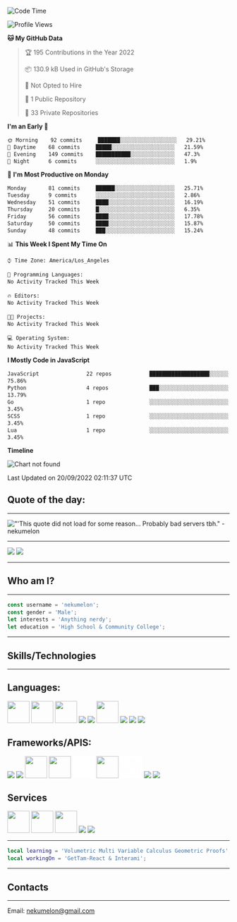 <!--START_SECTION:waka-->
![Code Time](http://img.shields.io/badge/Code%20Time-1%20hr%2022%20mins-blue)

![Profile Views](http://img.shields.io/badge/Profile%20Views-23-blue)

**🐱 My GitHub Data** 

> 🏆 195 Contributions in the Year 2022
 > 
> 📦 130.9 kB Used in GitHub's Storage 
 > 
> 🚫 Not Opted to Hire
 > 
> 📜 1 Public Repository 
 > 
> 🔑 33 Private Repositories  
 > 
**I'm an Early 🐤** 

```text
🌞 Morning    92 commits     ███████░░░░░░░░░░░░░░░░░░   29.21% 
🌆 Daytime    68 commits     █████░░░░░░░░░░░░░░░░░░░░   21.59% 
🌃 Evening    149 commits    ███████████░░░░░░░░░░░░░░   47.3% 
🌙 Night      6 commits      ░░░░░░░░░░░░░░░░░░░░░░░░░   1.9%

```
📅 **I'm Most Productive on Monday** 

```text
Monday       81 commits     ██████░░░░░░░░░░░░░░░░░░░   25.71% 
Tuesday      9 commits      ░░░░░░░░░░░░░░░░░░░░░░░░░   2.86% 
Wednesday    51 commits     ████░░░░░░░░░░░░░░░░░░░░░   16.19% 
Thursday     20 commits     █░░░░░░░░░░░░░░░░░░░░░░░░   6.35% 
Friday       56 commits     ████░░░░░░░░░░░░░░░░░░░░░   17.78% 
Saturday     50 commits     ████░░░░░░░░░░░░░░░░░░░░░   15.87% 
Sunday       48 commits     ███░░░░░░░░░░░░░░░░░░░░░░   15.24%

```


📊 **This Week I Spent My Time On** 

```text
⌚︎ Time Zone: America/Los_Angeles

💬 Programming Languages: 
No Activity Tracked This Week

🔥 Editors: 
No Activity Tracked This Week

🐱‍💻 Projects: 
No Activity Tracked This Week

💻 Operating System: 
No Activity Tracked This Week

```

**I Mostly Code in JavaScript** 

```text
JavaScript               22 repos            ███████████████████░░░░░░   75.86% 
Python                   4 repos             ███░░░░░░░░░░░░░░░░░░░░░░   13.79% 
Go                       1 repo              ░░░░░░░░░░░░░░░░░░░░░░░░░   3.45% 
SCSS                     1 repo              ░░░░░░░░░░░░░░░░░░░░░░░░░   3.45% 
Lua                      1 repo              ░░░░░░░░░░░░░░░░░░░░░░░░░   3.45%

```


**Timeline**

![Chart not found](https://raw.githubusercontent.com/nekumelon/nekumelon/main/charts/bar_graph.png) 


 Last Updated on 20/09/2022 02:11:37 UTC
<!--END_SECTION:waka-->
## Quote of the day:
---
<img src="https://nekumelon-readme.herokuapp.com/quote" alt="&quot'This quote did not load for some reason... Probably bad servers tbh.&quot - nekumelon">

---

<img src='https://raw.githubusercontent.com/nekumelon/github-stats-transparent/output/generated/languages.svg' />
<img src='https://raw.githubusercontent.com/nekumelon/github-stats-transparent/output/generated/overview.svg' />

---
## Who am I?
---

```js
const username = 'nekumelon';
const gender = 'Male';
let interests = 'Anything nerdy';
let education = 'High School & Community College';
```

---
## Skills/Technologies
---

## Languages: 

<img src='https://upload.wikimedia.org/wikipedia/commons/thumb/6/6a/JavaScript-logo.png/600px-JavaScript-logo.png?20120221235433' width=50 height=50 />
<img src='https://upload.wikimedia.org/wikipedia/commons/thumb/c/c3/Python-logo-notext.svg/115px-Python-logo-notext.svg.png?20220821155029' width=50 height=50 />
<img src='https://www.andreas-rozek.de/Lua/Lua-Logo_128x128.png' width=50 height=50 />
<img src='https://upload.wikimedia.org/wikipedia/commons/thumb/0/05/Go_Logo_Blue.svg/512px-Go_Logo_Blue.svg.png?20191207190041' height=50 />
<img src='https://raw.githubusercontent.com/isocpp/logos/master/cpp_logo.png' height=50 />
<img src='https://upload.wikimedia.org/wikipedia/commons/thumb/4/4c/Typescript_logo_2020.svg/512px-Typescript_logo_2020.svg.png?20210506173343' height=50 width=50 />
<img src='https://www.ujudebug.com/wp-content/uploads/2022/07/html-logo-transparent.png' height=50 />
<img src='https://upload.wikimedia.org/wikipedia/commons/thumb/6/62/CSS3_logo.svg/800px-CSS3_logo.svg.png' height=50 />
<img src='https://upload.wikimedia.org/wikipedia/commons/thumb/1/17/GraphQL_Logo.svg/2048px-GraphQL_Logo.svg.png' height=50>

## Frameworks/APIS: 

<img src='https://www.vectorlogo.zone/logos/firebase/firebase-icon.svg' height=50 />
<img src='https://www.vectorlogo.zone/logos/nodejs/nodejs-icon.svg' height=50 />
<img src='https://sass-lang.com/assets/img/styleguide/seal-color-aef0354c.png' height=50 width=50 />
<img src='https://upload.wikimedia.org/wikipedia/commons/thumb/c/c9/JSON_vector_logo.svg/1200px-JSON_vector_logo.svg.png' height=50 width=50 />
<img src='Three.js_Icon.png' height=50 width=50 />
<img src='https://upload.wikimedia.org/wikipedia/commons/thumb/9/9a/Visual_Studio_Code_1.35_icon.svg/2048px-Visual_Studio_Code_1.35_icon.svg.png' width=50 height=50 />
<img src='OpenAILogo.png' width=50 height=50 />
<img src='https://upload.wikimedia.org/wikipedia/commons/thumb/a/a7/React-icon.svg/512px-React-icon.svg.png?20220125121207' height=50 />
<img src='https://upload.wikimedia.org/wikipedia/commons/thumb/5/5f/Font_Awesome_logomark_blue.svg/1200px-Font_Awesome_logomark_blue.svg.png' height=50>

## Services

<img src='https://git-scm.com/images/logos/downloads/Git-Icon-1788C.png' height=50 width=50 />
<img src='https://icones.pro/wp-content/uploads/2021/06/icone-github-grise.png' height=50 width=50 />
<img src='https://upload.wikimedia.org/wikipedia/commons/thumb/0/0e/Bitbucket-blue-logomark-only.svg/1200px-Bitbucket-blue-logomark-only.svg.png' height=50 width=50 />
<img src='https://www.docker.com/wp-content/uploads/2022/03/vertical-logo-monochromatic.png' height=50 />
<img src='https://cdn-icons-png.flaticon.com/512/5968/5968705.png' height=50>

---

```lua
local learning = 'Volumetric Multi Variable Calculus Geometric Proofs';
local workingOn = 'GetTam-React & Interami';
```

---
## Contacts
---
Email: nekumelon@gmail.com
